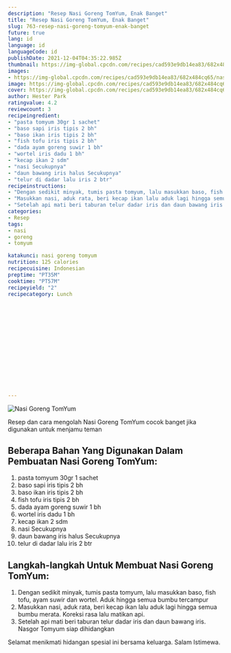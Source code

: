 ```yaml
---
description: "Resep Nasi Goreng TomYum, Enak Banget"
title: "Resep Nasi Goreng TomYum, Enak Banget"
slug: 763-resep-nasi-goreng-tomyum-enak-banget
future: true
lang: id
language: id
languageCode: id
publishDate: 2021-12-04T04:35:22.985Z 
thumbnail: https://img-global.cpcdn.com/recipes/cad593e9db14ea83/682x484cq65/nasi-goreng-tomyum-foto-resep-utama.webp
images:
- https://img-global.cpcdn.com/recipes/cad593e9db14ea83/682x484cq65/nasi-goreng-tomyum-foto-resep-utama.webp
image: https://img-global.cpcdn.com/recipes/cad593e9db14ea83/682x484cq65/nasi-goreng-tomyum-foto-resep-utama.webp
cover: https://img-global.cpcdn.com/recipes/cad593e9db14ea83/682x484cq65/nasi-goreng-tomyum-foto-resep-utama.webp
author: Hester Park
ratingvalue: 4.2
reviewcount: 3
recipeingredient:
- "pasta tomyum 30gr 1 sachet"
- "baso sapi iris tipis 2 bh"
- "baso ikan iris tipis 2 bh"
- "fish tofu iris tipis 2 bh"
- "dada ayam goreng suwir 1 bh"
- "wortel iris dadu 1 bh"
- "kecap ikan 2 sdm"
- "nasi Secukupnya"
- "daun bawang iris halus Secukupnya"
- "telur di dadar lalu iris 2 btr"
recipeinstructions:
- "Dengan sedikit minyak, tumis pasta tomyum, lalu masukkan baso, fish tofu, ayam suwir dan wortel. Aduk hingga semua bumbu tercampur"
- "Masukkan nasi, aduk rata, beri kecap ikan lalu aduk lagi hingga semua bumbu merata. Koreksi rasa lalu matikan api."
- "Setelah api mati beri taburan telur dadar iris dan daun bawang iris. Nasgor Tomyum siap dihidangkan"
categories:
- Resep
tags:
- nasi
- goreng
- tomyum

katakunci: nasi goreng tomyum 
nutrition: 125 calories
recipecuisine: Indonesian
preptime: "PT35M"
cooktime: "PT57M"
recipeyield: "2"
recipecategory: Lunch


     
    
    
    
    
    
    
    
    
    
    
      
    
---
```



![Nasi Goreng TomYum](https://img-global.cpcdn.com/recipes/cad593e9db14ea83/682x484cq65/nasi-goreng-tomyum-foto-resep-utama.webp)

Resep dan cara mengolah  Nasi Goreng TomYum cocok banget jika digunakan untuk menjamu teman

<!--inarticleads1-->

## Beberapa Bahan Yang Digunakan Dalam Pembuatan Nasi Goreng TomYum:

1. pasta tomyum 30gr 1 sachet
1. baso sapi iris tipis 2 bh
1. baso ikan iris tipis 2 bh
1. fish tofu iris tipis 2 bh
1. dada ayam goreng suwir 1 bh
1. wortel iris dadu 1 bh
1. kecap ikan 2 sdm
1. nasi Secukupnya
1. daun bawang iris halus Secukupnya
1. telur di dadar lalu iris 2 btr



<!--inarticleads2-->

## Langkah-langkah Untuk Membuat Nasi Goreng TomYum:

1. Dengan sedikit minyak, tumis pasta tomyum, lalu masukkan baso, fish tofu, ayam suwir dan wortel. Aduk hingga semua bumbu tercampur
1. Masukkan nasi, aduk rata, beri kecap ikan lalu aduk lagi hingga semua bumbu merata. Koreksi rasa lalu matikan api.
1. Setelah api mati beri taburan telur dadar iris dan daun bawang iris. Nasgor Tomyum siap dihidangkan




Selamat menikmati hidangan spesial ini bersama keluarga. Salam Istimewa.
